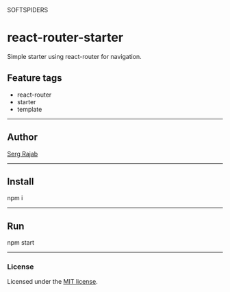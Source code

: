 SOFTSPIDERS

# react-router-starter

Simple starter using react-router for navigation.

## Feature tags

- react-router
- starter
- template

---

## Author

[Serg Rajab](https://github.com/SergRajab)

---

## Install

npm i

---

## Run

npm start

---

### License

Licensed under the [MIT license](./LICENSE). 